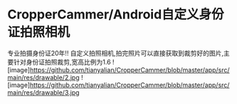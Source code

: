 # CropperCammer/Android自定义身份证拍照相机 
专业拍摄身份证20年!!
自定义拍照相机,拍完照片可以直接获取到裁剪好的图片,主要针对身份证拍照裁剪,宽高比例为1.6
    ![image]https://github.com/tianyalian/CropperCammer/blob/master/app/src/main/res/drawable/2.jpg
    ![image]https://github.com/tianyalian/CropperCammer/blob/master/app/src/main/res/drawable/3.jpg


